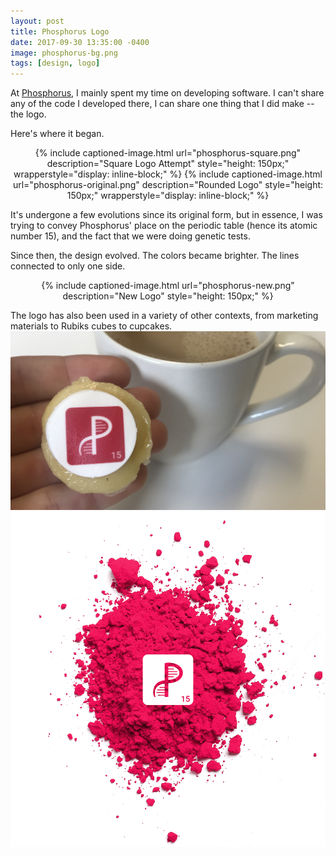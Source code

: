 ```yaml
---
layout: post
title: Phosphorus Logo
date: 2017-09-30 13:35:00 -0400
image: phosphorus-bg.png
tags: [design, logo]
---
```

At [Phosphorus][phosphorus], I mainly spent my time on developing software. I can't share any of the code I developed there, 
I can share one thing that I did make -- the logo.

Here's where it began.

<div style="text-align: center;">
{% include captioned-image.html url="phosphorus-square.png" description="Square Logo Attempt" style="height: 150px;" wrapperstyle="display: inline-block;" %}
{% include captioned-image.html url="phosphorus-original.png" description="Rounded Logo" style="height: 150px;" wrapperstyle="display: inline-block;" %}
</div>

It's undergone a few evolutions since its original form, but in essence, I was trying to convey Phosphorus' place on the 
periodic table (hence its atomic number 15), and the fact that we were doing genetic tests.

Since then, the design evolved. The colors became brighter. The lines connected to only one side.

<div style="text-align: center;">
{% include captioned-image.html url="phosphorus-new.png" description="New Logo" style="height: 150px;" %}
</div>

The logo has also been used in a variety of other contexts, from marketing materials to Rubiks cubes to cupcakes.
![cookie]
![explosion]


[cookie]: /assets/img/phosphorus-cookie.jpg "Phosphorus Cookie"
[explosion]: /assets/img/phosphorus-explosion-small.png "Phosphorus Explosion"
[phosphorus]: www.phosphorus.com